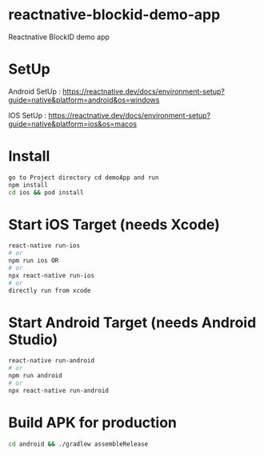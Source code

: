 # reactnative-blockid-demo-app
Reactnative BlockID demo app

# SetUp

Android SetUp : https://reactnative.dev/docs/environment-setup?guide=native&platform=android&os=windows

IOS SetUp : https://reactnative.dev/docs/environment-setup?guide=native&platform=ios&os=macos


# Install
```bash
go to Project directory cd demoApp and run
npm install
cd ios && pod install
```

# Start iOS Target (needs Xcode)
```bash
react-native run-ios
# or
npm run ios OR
# or
npx react-native run-ios
# or
directly run from xcode
```

# Start Android Target (needs Android Studio)
```bash
react-native run-android
# or
npm run android
# or
npx react-native run-android
```

# Build APK for production
```bash
cd android && ./gradlew assembleRelease
```
